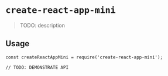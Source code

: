 # `create-react-app-mini`

> TODO: description

## Usage

```
const createReactAppMini = require('create-react-app-mini');

// TODO: DEMONSTRATE API
```
